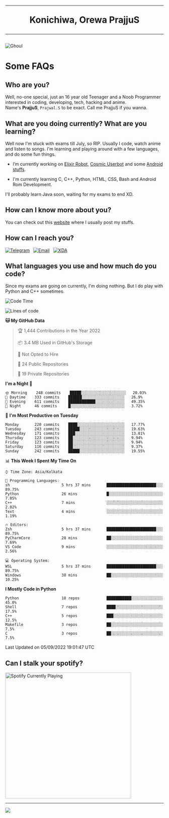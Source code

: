 <h1 align="center"><hr>Konichiwa, Orewa PrajjuS<hr></h1>


<img src="https://telegra.ph/file/6041d22c64479ee5ff802.jpg" alt="Ghoul"/>


<h1>Some FAQs</h1>


<h2>Who are you?</h2>

Well, no-one special, just an 16 year old Teenager and a Noob Programmer interested in coding, developing, tech, hacking and anime.
<br>
Name's <b>PrajjuS</b>, <code>Prajwal.S</code> to be exact. Call me PrajjuS if you wanna.


<h2>What are you doing currently? What are you learning?</h2>

Well now I'm stuck with exams till July, so RIP. Usually I code, watch anime and listen to songs. I'm learning and playing around with a few languages, and do some fun things.

- I’m currently working on <a href="https://t.me/projectelixir_bot">Elixir Robot</a>, <a href="https://github.com/SkyLab-Devs/CosmicUserbot">Cosmic Userbot</a> and some <a href="https://github.com/PrajjuS/device_xiaomi_vince">Android stuffs</a>.

- I'm currently learning C, C++, Python, HTML, CSS, Bash and Android Rom Development.

I'll probably learn Java soon, waiting for my exams to end XD.


<h2>How can I know more about you?</h2>

You can check out this <a href="https://prajjus.tk">website</a> where I usually post my stuffs.


<h2>How can I reach you?</h2>

<a href="https://t.me/PrajjuS"><img src="https://img.shields.io/badge/PrajjuS-2CA5E0?style=flat-square&logo=telegram&logoColor=white" alt="Telegram"/></a>&nbsp;&nbsp;&nbsp;<a href="theprajjus@gmail.com"><img src="https://img.shields.io/badge/theprajjus@gmail.com-D14836?style=flat-square&logo=gmail&logoColor=white" alt="Email"/></a>&nbsp;&nbsp;&nbsp;<a href="https://forum.xda-developers.com/m/prajjus.10388799/"><img src="https://img.shields.io/badge/PrajjuS-F59714?style=flat-square&logo=xda-developers&logoColor=white" alt="XDA"/></a>


<h2>What languages you use and how much do you code?</h2>

Since my exams are going on currently, I'm doing nothing. But I do play with Python and C++ sometimes.

<!--START_SECTION:waka-->
![Code Time](http://img.shields.io/badge/Code%20Time-127%20hrs%2020%20mins-blue)

![Lines of code](https://img.shields.io/badge/From%20Hello%20World%20I%27ve%20Written-26%20Thousand%20lines%20of%20code-blue)

**🐱 My GitHub Data** 

> 🏆 1,444 Contributions in the Year 2022
 > 
> 📦 3.4 MB Used in GitHub's Storage 
 > 
> 🚫 Not Opted to Hire
 > 
> 📜 24 Public Repositories 
 > 
> 🔑 19 Private Repositories  
 > 
**I'm a Night 🦉** 

```text
🌞 Morning    248 commits    █████░░░░░░░░░░░░░░░░░░░░   20.03% 
🌆 Daytime    333 commits    ██████░░░░░░░░░░░░░░░░░░░   26.9% 
🌃 Evening    611 commits    ████████████░░░░░░░░░░░░░   49.35% 
🌙 Night      46 commits     █░░░░░░░░░░░░░░░░░░░░░░░░   3.72%

```
📅 **I'm Most Productive on Tuesday** 

```text
Monday       220 commits    ████░░░░░░░░░░░░░░░░░░░░░   17.77% 
Tuesday      243 commits    █████░░░░░░░░░░░░░░░░░░░░   19.63% 
Wednesday    171 commits    ███░░░░░░░░░░░░░░░░░░░░░░   13.81% 
Thursday     123 commits    ██░░░░░░░░░░░░░░░░░░░░░░░   9.94% 
Friday       123 commits    ██░░░░░░░░░░░░░░░░░░░░░░░   9.94% 
Saturday     116 commits    ██░░░░░░░░░░░░░░░░░░░░░░░   9.37% 
Sunday       242 commits    █████░░░░░░░░░░░░░░░░░░░░   19.55%

```


📊 **This Week I Spent My Time On** 

```text
⌚︎ Time Zone: Asia/Kolkata

💬 Programming Languages: 
sh                       5 hrs 37 mins       ██████████████████████░░░   89.75% 
Python                   26 mins             █░░░░░░░░░░░░░░░░░░░░░░░░   7.05% 
C++                      7 mins              ░░░░░░░░░░░░░░░░░░░░░░░░░   2.02% 
Text                     4 mins              ░░░░░░░░░░░░░░░░░░░░░░░░░   1.19%

🔥 Editors: 
Zsh                      5 hrs 37 mins       ██████████████████████░░░   89.75% 
PyCharmCore              28 mins             ██░░░░░░░░░░░░░░░░░░░░░░░   7.69% 
VS Code                  9 mins              ░░░░░░░░░░░░░░░░░░░░░░░░░   2.56%

💻 Operating System: 
WSL                      5 hrs 37 mins       ██████████████████████░░░   89.75% 
Windows                  38 mins             ██░░░░░░░░░░░░░░░░░░░░░░░   10.25%

```

**I Mostly Code in Python** 

```text
Python                   18 repos            ███████████░░░░░░░░░░░░░░   45.0% 
Shell                    7 repos             ████░░░░░░░░░░░░░░░░░░░░░   17.5% 
C++                      5 repos             ███░░░░░░░░░░░░░░░░░░░░░░   12.5% 
Makefile                 3 repos             ██░░░░░░░░░░░░░░░░░░░░░░░   7.5% 
C                        3 repos             ██░░░░░░░░░░░░░░░░░░░░░░░   7.5%

```



 Last Updated on 05/09/2022 19:01:47 UTC
<!--END_SECTION:waka-->


<h2>Can I stalk your spotify?</h2>

<a href="https://open.spotify.com/user/cotgk31v4nhw20gs5adb29jq5"><img src="https://spotify-readme-prajjus.vercel.app/api?theme=dark&rainbow=true" alt="Spotify Currently Playing" width="400px"/></a>


<hr>


<img src="https://komarev.com/ghpvc/?username=prajjus&label=Profile%20Views&color=000000&style=flat">
